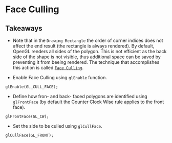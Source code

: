 # Face Culling

## Takeaways

* Note that in the `Drawing Rectangle` the order of corner indices does not affect the end result (the rectangle is always rendered). By default, OpenGL renders all sides of the polygon. This is not efficient as the back side of the shape is not visible, thus additional space can be saved by preventing it from beeing rendered. The technique that accomplishes this action is called [`Face Culling`](https://www.khronos.org/opengl/wiki/Face_Culling).

* Enable Face Culling using `glEnable` function.
```
glEnable(GL_CULL_FACE);
```

* Define how fron- and back- faced polygons are identified using `glFrontFace` (by default the Counter Clock Wise rule applies to the front face).
```
glFrontFace(GL_CW);
```

* Set the side to be culled using `glCullFace`.
```
glCullFace(GL_FRONT);
```